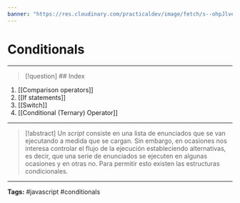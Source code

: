 ```yaml
---
banner: "https://res.cloudinary.com/practicaldev/image/fetch/s--ohpJlve1--/c_imagga_scale,f_auto,fl_progressive,h_420,q_auto,w_1000/https://res.cloudinary.com/drquzbncy/image/upload/v1586605549/javascript_banner_sxve2l.jpg"
---
```

# Conditionals
<hr> 

> [!question] ## Index
> 
1. [[Comparison operators]]
2. [[If statements]]
3. [[Switch]]
4. [[Conditional (Ternary) Operator]]

<hr> 

> [!abstract]
> Un _script_ consiste en una lista de enunciados que se van ejecutando a medida que se cargan. Sin embargo, en ocasiones nos interesa controlar el flujo de la ejecución estableciendo alternativas, es decir, que una serie de enunciados se ejecuten en algunas ocasiones y en otras no. Para permitir esto existen las estructuras condicionales. 

<hr>
<b>Tags:</b> #javascript #conditionals